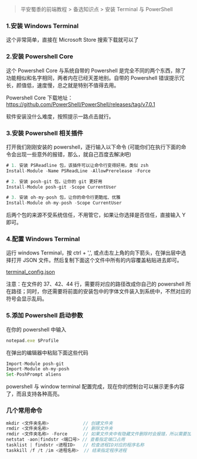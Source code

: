 > 平安蜀黍的前端教程 > 备选知识点 > 安装 Terminal 与 PowerShell

### 1.安装 Windows Terminal

这个非常简单，直接在 Microsoft Store 搜索下载就可以了

### 2.安装 Powershell Core

这个 Powershell Core 与系统自带的 Powershell 是完全不同的两个东西，除了功能相似和名字相同，两者内在已经天差地别。自带的 Powershell 错误提示冗长，颜值低，速度慢，总之就是特别不值得去用。

Powershell Core 下载地址：https://github.com/PowerShell/PowerShell/releases/tag/v7.0.1

软件安装没什么难度，按照提示一路点击就行。

### 3.安装 Powershell 相关插件

打开我们刚刚安装的 powershell，逐行输入以下命令
(可能你们在执行下面的命令会出现一些意外的报错，那么，就自己百度去解决吧)

```javascript
# 1. 安装 PSReadline 包，该插件可以让命令行变得好用，类似 zsh
Install-Module -Name PSReadLine -AllowPrerelease -Force

# 2. 安装 posh-git 包，让你的 git 更好用
Install-Module posh-git -Scope CurrentUser

# 3. 安装 oh-my-posh 包，让你的命令行更酷炫、优雅
Install-Module oh-my-posh -Scope CurrentUser
```

后两个包的来源不受系统信任，不用管它，如果让你选择是否信任，直接输入 Y 即可。

### 4.配置 Windows Terminal

运行 windows Terminal，按 ctrl + ',', 或点击左上角的向下箭头，在弹出层中选择打开 JSON 文件。然后复制下面这个文件中所有的内容覆盖粘贴进去即可。

[terminal_config.json](../assets/configs/terminal_config.json)

注意：在文件的 37、42、44 行，需要将对应的路径改成你自己的 powershell 所在路径；同时，你还需要将前面的安装包中的字体文件装入到系统中，不然对应的符号会显示乱码。

### 5.添加 Powershell 启动参数

在你的 powershell 中输入

```javascript
notepad.exe $Profile
```

在弹出的编辑器中粘贴下面这些代码

```javascript
Import-Module posh-git
Import-Module oh-my-posh
Set-PoshPrompt aliens
```

powershell 与 window terminal 配置完成，现在你的控制台可以展示更多内容了，而且支持各种高亮。

### 几个常用命令

```javascript
mkdir <文件夹名称>             // 创建文件夹
rmdir <文件夹名称>             // 删除文件夹
rmdir <文件夹名称> -Force      // 如果文件夹中有隐藏文件删除时会报错，所以需要加上-Force命令
netstat -aon|findstr <端口号> // 查看指定端口占用
tasklist | findstr <进程ID>   // 检查进程ID对应的程序名称
taskkill /f /t /im <进程名称>  // 结束指定程序进程
```
